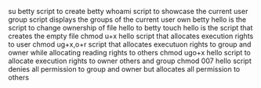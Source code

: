 su betty script to create betty
whoami script to showcase the current user 
group script displays the groups of the current user
own betty hello is the script to change ownership of file hello to betty
touch hello is the script that creates the empty file 
chmod u+x hello script that allocates execution rights to user 
chmod ug+x,o+r script that allocates executuon rights to group and owner while allocating reading rights to others 
chmod ugo+x hello script to allocate execution rights to owner  others and group 
chmod 007 hello script denies all permission to group and owner but allocates all permission to others

